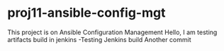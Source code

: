 # proj11-ansible-config-mgt
This project is on Ansible Configuration Management
Hello, I am testing artifacts build in jenkins
-Testing Jenkins build
Another commit
